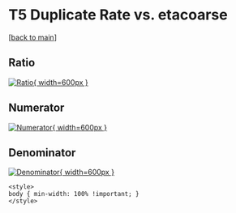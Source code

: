 # T5 Duplicate Rate vs. etacoarse

[[back to main](./)]



## Ratio

[![Ratio](../mtv/var/T5_duplrate_etacoarse.png){ width=600px }](../mtv/var/T5_duplrate_etacoarse.pdf)

## Numerator

[![Numerator](../mtv/num/T5_duplrate_etacoarse_num.png){ width=600px }](../mtv/num/T5_duplrate_etacoarse_num.pdf)

## Denominator

[![Denominator](../mtv/den/T5_duplrate_etacoarse_den.png){ width=600px }](../mtv/den/T5_duplrate_etacoarse_den.pdf)


``` {=html}
<style>
body { min-width: 100% !important; }
</style>
```

